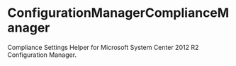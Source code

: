 # ConfigurationManagerComplianceManager
Compliance Settings Helper for Microsoft System Center 2012 R2 Configuration Manager.
